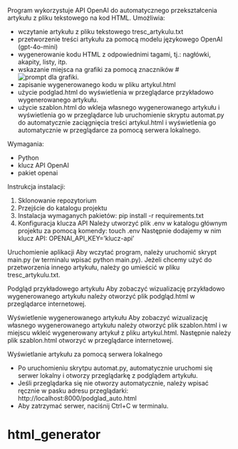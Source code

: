 Program wykorzystuje API OpenAI do automatycznego przekształcenia artykułu z pliku tekstowego na kod HTML.
Umożliwia:
- wczytanie artykułu z pliku tekstowego tresc_artykulu.txt
- przetworzenie treści artykułu za pomocą modelu językowego OpenAI (gpt-4o-mini)
- wygenerowanie kodu HTML z odpowiednimi tagami, tj.: nagłówki, akapity, listy, itp.
- wskazanie miejsca na grafiki za pomocą znaczników #<img src="image_placeholder.jpg" alt="prompt dla grafiki">.
- zapisanie wygenerowanego kodu w pliku artykul.html
- użycie podglad.html do wyświetlenia w przeglądarce przykładowo wygenerowanego artykułu.
- użycie szablon.html do wkleja własnego wygenerowanego artykułu i wyświetlenia go w przeglądarce lub uruchomienie skryptu automat.py do automatycznie zaciągnięcia treści artykul.html i wyświetlenia go automatycznie w przeglądarce za pomocą serwera lokalnego.

Wymagania:
- Python
- klucz API OpenAI
- pakiet openai

Instrukcja instalacji:
1. Sklonowanie repozytorium
2. Przejście do katalogu projektu
3. Instalacja wymaganych pakietów:
pip install -r requirements.txt
4. Konfiguracja klucza API
Należy utworzyć plik .env w katalogu głównym projektu za pomocą komendy: touch .env
Następnie dodajemy w nim klucz API:
OPENAI_API_KEY=’klucz-api’

Uruchomienie aplikacji
Aby wczytać program, należy uruchomić skrypt main.py (w terminalu wpisać python main.py).
Jeżeli chcemy użyć do przetworzenia innego artykułu, należy go umieścić w pliku tresc_artykulu.txt.

Podgląd przykładowego artykułu
Aby zobaczyć wizualizację przykładowo wygenerowanego artykułu należy otworzyć plik podgląd.html w przeglądarce internetowej.

Wyświetlenie wygenerowanego artykułu
Aby zobaczyć wizualizację własnego wygenerowanego artykułu należy otworzyć plik szablon.html i w miejscu <!-- Miejsce na artykuł --> wkleić wygenerowany artykuł z pliku artykul.html. Następnie należy plik szablon.html otworzyć w przeglądarce internetowej.

Wyświetlanie artykułu za pomocą serwera lokalnego
- Po uruchomieniu skrytpu automat.py, automatycznie uruchomi się serwer lokalny i otworzy przeglądarkę z podglądem artykułu.
- Jeśli przeglądarka się nie otworzy automatycznie, należy wpisać ręcznie w pasku adresu przeglądarki: http://localhost:8000/podglad_auto.html
- Aby zatrzymać serwer, naciśnij Ctrl+C w terminalu.






# html_generator
